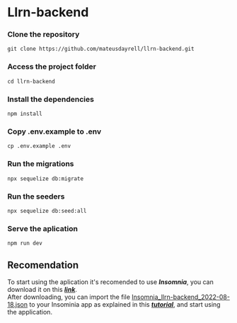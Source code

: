 # Llrn-backend

### Clone the repository
```
git clone https://github.com/mateusdayrell/llrn-backend.git
```

### Access the project folder
```
cd llrn-backend
```


### Install the dependencies
```
npm install
```

### Copy .env.example to .env
```
cp .env.example .env
```

### Run the migrations
```
npx sequelize db:migrate
```

### Run the seeders
```
npx sequelize db:seed:all
```

### Serve the aplication
```
npm run dev
```

## Recomendation
To start using the aplication it's recomended to use ***Insomnia***, you can download it on this ***[link](https://insomnia.rest/download)***.<br>
After downloading, you can import the file [Insomnia_llrn-backend_2022-08-18.json](https://github.com/mateusdayrell/llrn-backend/blob/main/Insomnia_llrn-backend_2022-08-18.json) to your Insominia app as explained in this ***[tutorial](https://docs.insomnia.rest/insomnia/import-export-data)***, and start using the application.
